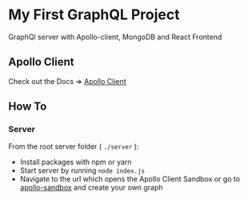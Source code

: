 # My First GraphQL Project

GraphQl server with Apollo-client, MongoDB and React Frontend

## Apollo Client

Check out the Docs => [Apollo Client](https://www.apollographql.com/docs/apollo-server/getting-started/)

## How To

### Server

From the root server folder ( `./server` ):

- Install packages with npm or yarn
- Start server by running `node index.js`
- Navigate to the url which opens the Apollo Client Sandbox or go to [apollo-sandbox](studio.apollographql.com) and create your own graph
